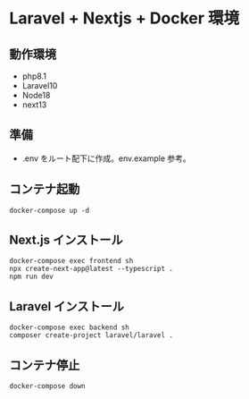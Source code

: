 # Laravel + Nextjs + Docker 環境

## 動作環境

- php8.1
- Laravel10
- Node18
- next13

## 準備

- .env をルート配下に作成。env.example 参考。

## コンテナ起動

```
docker-compose up -d
```

## Next.js インストール

```
docker-compose exec frontend sh
npx create-next-app@latest --typescript .
npm run dev
```

## Laravel インストール

```
docker-compose exec backend sh
composer create-project laravel/laravel .
```

## コンテナ停止

```
docker-compose down
```
